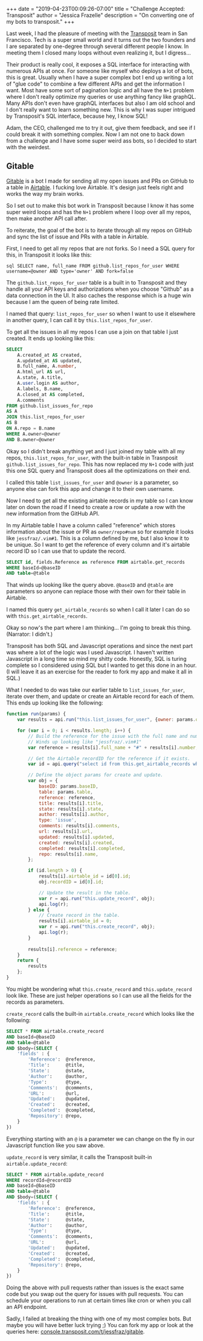 +++
date = "2019-04-23T00:09:26-07:00"
title = "Challenge Accepted: Transposit"
author = "Jessica Frazelle"
description = "On converting one of my bots to transposit."
+++

Last week, I had the pleasure of meeting with the [Transposit](https://www.transposit.com/)
team in San Francisco. Tech is a super small world and it turns out the two
founders and I are separated by one-degree through several different people
I know. In meeting them I closed many loops without even realizing it, but
I digress...

Their product is really cool, it exposes a SQL interface for interacting with
numerous APIs at once. For someone like myself who deploys a lot of bots, this
is great. Usually when I have a super complex bot I end up writing a lot of
"glue code" to combine a few different APIs and get the information I want.
Most have some sort of pagination logic and all have the `N+1` problem where
I don't really optimize my queries or use anything fancy like graphQL. Many
APIs don't even have graphQL interfaces but also I am old school and I don't
really want to learn something new. This is why I was super intrigued by
Transposit's SQL interface, because hey, I know SQL!

Adam, the CEO, challenged me to try it out, give them feedback, and see if
I could break it with something complex. Now I am not one to back down from
a challenge and I have some super weird ass bots, so I decided to start with
the weirdest.

## Gitable

[Gitable](https://github.com/jessfraz/gitable) is a bot I made for sending all
my open issues and PRs on GitHub to a table in [Airtable](https://airtable.com/).
I fucking love Airtable. It's design just feels right and works the way my
brain works. 

So I set out to make this bot work in Transposit because I know it has some
super weird loops and has the `N+1` problem where I loop over all my repos,
then make another API call after.

To reiterate, the goal of the bot is to iterate through all my repos on GitHub
and sync the list of issue and PRs with a table in Airtable.

First, I need to get all my repos that are not forks. So I need
a SQL query for this, in Transposit it looks like this:

``sql
SELECT name, full_name FROM github.list_repos_for_user
WHERE username=@owner
AND type='owner'
AND fork=false
``

The `github.list_repos_for_user` table is a built in to Transposit and they
handle all your API keys and authorizations when you choose "Github" as a data
connection in the UI. It also caches the response which is a huge win because
I am the queen of being rate limited.

I named that query: `list_repos_for_user` so when I want to use it elsewhere in
another query, I can call it by `this.list_repos_for_user`.

To get all the issues in all my repos I can use a join on that table I just
created. It ends up looking like this:

```sql
SELECT 
    A.created_at AS created, 
    A.updated_at AS updated, 
    B.full_name, A.number, 
    A.html_url AS url, 
    A.state, A.title, 
    A.user.login AS author, 
    A.labels, B.name,
    A.closed_at AS completed, 
    A.comments
FROM github.list_issues_for_repo
AS A 
JOIN this.list_repos_for_user 
AS B 
ON A.repo = B.name
WHERE A.owner=@owner
AND B.owner=@owner
```

Okay so I didn't break anything yet and I just joined my table with all my
repos, `this.list_repos_for_user`, with the built-in table in Trasnposit
`github.list_issues_for_repo`. This has now replaced my `N+1` code with just this
one SQL query and Transposit does all the optimizations on their end.

I called this table `list_issues_for_user` and `@owner` is a parameter, so
anyone else can fork this app and change it to their own username.

Now I need to get all the existing airtable records in my table so I can know
later on down the road if I need to create a row or update a row with the new
information from the GitHub API.

In my Airtable table I have a column called "reference" which stores information
about the issue or PR as `owner/repo#num` so for example it looks like
`jessfraz/.vim#1`. This is a column defined by me, but I also know it to be
unique. So I want to get the reference of every column and it's airtable record
ID so I can use that to update the record.

```sql
SELECT id, fields.Reference as reference FROM airtable.get_records
WHERE baseId=@baseID
AND table=@table
```

That winds up looking like the query above. `@baseID` and `@table` are
parameters so anyone can replace those with their own for their table in
Airtable.

I named this query `get_airtable_records` so when I call it later I can do so
with `this.get_airtable_records`.


Okay so now's the part where I am thinking... I'm going to break this thing.
(Narrator: I didn't.)

Transposit has both SQL and Javascript operations and since the next part was
where a lot of the logic was I used Javascript. I haven't written Javascript in
a long time so mind my shitty code. Honestly, SQL is turing complete so
I considered using SQL but I wanted to get this done in an hour. (I will leave
it as an exercise for the reader to fork my app and make it all in SQL.)

What I needed to do was take our earlier table to `list_issues_for_user`,
iterate over them, and update or create an Airtable record for each of them.
This ends up looking like the following:

```js
function run(params) {
    var results = api.run("this.list_issues_for_user", {owner: params.owner});

    for (var i = 0; i < results.length; i++) {   
        // Build the reference for the issue with the full name and number.
        // Winds up looking like "jessfraz/.vim#1"
        var reference = results[i].full_name + "#" + results[i].number;

        // Get the Airtable recordID for the reference if it exists.
        var id = api.query("select id from this.get_airtable_records where reference='"+reference+"'", {baseID: params.baseID, table: params.table});

        // Define the object params for create and update.
        var obj = {
            baseID: params.baseID, 
            table: params.table,
            reference: reference,
            title: results[i].title,
            state: results[i].state,
            author: results[i].author,
            type: 'issue',
            comments: results[i].comments,
            url: results[i].url,
            updated: results[i].updated,
            created: results[i].created,
            completed: results[i].completed,
            repo: results[i].name,
        };

        if (id.length > 0) {
            results[i].airtable_id = id[0].id;
            obj.recordID = id[0].id;

            // Update the result in the table.
            var r = api.run("this.update_record", obj);
            api.log(r);
        } else {
            // Create record in the table.
            results[i].airtable_id = 0;
            var r = api.run("this.create_record", obj);
            api.log(r);
        }
        
        results[i].reference = reference;
    }
    return {
        results
    };
}
```

You might be wondering what `this.create_record` and `this.update_record` look
like. These are just helper operations so I can use all the fields for the
records as parameters.

`create_record` calls the built-in `airtable.create_record` which looks like
the following:

```sql
SELECT * FROM airtable.create_record
AND baseId=@baseID
AND table=@table
AND $body=(SELECT {
    'fields' : { 
        'Reference':  @reference,
        'Title':      @title,
        'State':      @state,
        'Author':     @author,
        'Type':       @type,
        'Comments':   @comments,
        'URL':        @url,
        'Updated':    @updated,
        'Created':    @created,
        'Completed':  @completed,
        'Repository': @repo, 
    }
})
```

Everything starting with an `@` is a parameter we can change on the fly in our
Javascript function like you saw above.

`update_record` is very similar, it calls the Transposit built-in
`airtable.update_record`:

```sql
SELECT * FROM airtable.update_record
WHERE recordId=@recordID
AND baseId=@baseID
AND table=@table
AND $body=(SELECT {
    'fields' : { 
        'Reference':  @reference,
        'Title':      @title,
        'State':      @state,
        'Author':     @author,
        'Type':       @type,
        'Comments':   @comments,
        'URL':        @url,
        'Updated':    @updated,
        'Created':    @created,
        'Completed':  @completed,
        'Repository': @repo, 
    }
})
```

Doing the above with pull requests rather than issues is the exact same code 
but you swap out the query for issues with pull requests. 
You can schedule your operations to run at certain times like cron or when you call an API endpoint.

Sadly, I failed at breaking the thing with one of my most complex bots. But
maybe you will have better luck trying ;) You can fork my app or look at the
queries here:
[console.transposit.com/t/jessfraz/gitable](https://console.transposit.com/t/jessfraz/gitable).
